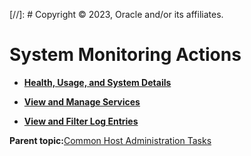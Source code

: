 [//]: # Copyright © 2023, Oracle and/or its affiliates.

# System Monitoring Actions

-   **[Health, Usage, and System Details](../topics/view_system.md)**  

-   **[View and Manage Services](../topics/cockpit-services.md)**  

-   **[View and Filter Log Entries](../topics/cockpit-monitor_using_available_quantifiers.md)**  


**Parent topic:**[Common Host Administration Tasks](../topics/common_administration.md)

